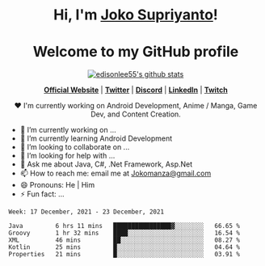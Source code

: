 <h1 align="center">Hi, I'm <a href="https://www.google.com">Joko Supriyanto</a>!</h1>
<h1 align="center">Welcome to my GitHub profile</h1>

<p align="center">
  <a href="https://github.com/jokomanza"><img src="https://github-readme-stats.vercel.app/api?username=jokomanza&hide_border=true&show_icons=true" alt="edisonlee55's github stats"></a>
</p>

<p align="center">
  <strong><a href="https://www.google.com">Official Website</a></strong> |
  <strong><a href="https://twitter.com/jokomanza">Twitter</a></strong> |
  <strong><a href="https://discord.gg/nYXzaUS">Discord</a></strong> |
  <strong><a href="https://www.linkedin.com/in/jokomanza">LinkedIn</a></strong> |
  <strong><a href="https://www.twitch.tv/jokomanza">Twitch</a></strong>
</p>

<p align="center">❤ I'm currently working on Android Development, Anime / Manga, Game Dev, and Content Creation.</p>

- 🔭 I’m currently working on ...
- 🌱 I’m currently learning Android Development
- 👯 I’m looking to collaborate on ...
- 🤔 I’m looking for help with ...
- 💬 Ask me about Java, C#, .Net Framework, Asp.Net
- 📫 How to reach me: email me at Jokomanza@gmail.com
- 😄 Pronouns: He | Him
- ⚡ Fun fact: ...

<!--START_SECTION:waka-->
```text
Week: 17 December, 2021 - 23 December, 2021

Java         6 hrs 11 mins   ████████████████▓░░░░░░░░   66.65 % 
Groovy       1 hr 32 mins    ████░░░░░░░░░░░░░░░░░░░░░   16.54 % 
XML          46 mins         ██░░░░░░░░░░░░░░░░░░░░░░░   08.27 % 
Kotlin       25 mins         █░░░░░░░░░░░░░░░░░░░░░░░░   04.64 % 
Properties   21 mins         █░░░░░░░░░░░░░░░░░░░░░░░░   03.91 % 
```
<!--END_SECTION:waka-->
